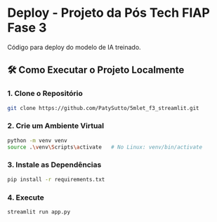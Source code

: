 # Deploy  - Projeto da Pós Tech FIAP Fase 3

Código para deploy do modelo de IA treinado.<br>

## 🛠️ Como Executar o Projeto Localmente

### 1. Clone o Repositório

```bash
git clone https://github.com/PatySutto/5mlet_f3_streamlit.git
```

### 2. Crie um Ambiente Virtual

```bash
python -m venv venv
source .\venv\Scripts\activate   # No Linux: venv/bin/activate
```

### 3. Instale as Dependências

```bash
pip install -r requirements.txt
```

### 4. Execute

```
streamlit run app.py
```